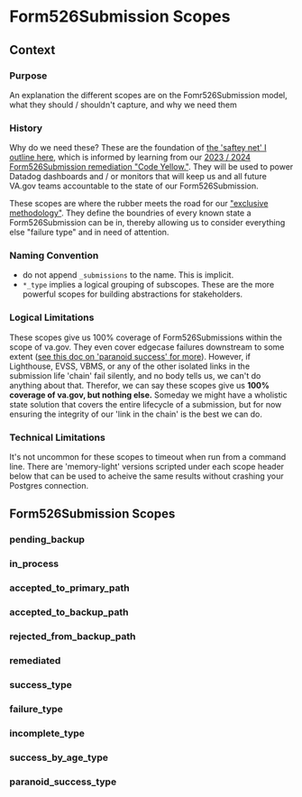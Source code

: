 # Form526Submission Scopes

## Context
### Purpose
An explanation the different scopes are on the Fomr526Submission model, what they should / shouldn't capture, and why we need them

### History

Why do we need these? These are the foundation of [the 'saftey net' I outline here]([url](https://github.com/department-of-veterans-affairs/va.gov-team/blob/master/products/disability/526ez/engineering_research/untouched_submission_audit/526_state_repair_tdd.md)), which is informed by learning from our [2023 / 2024 Form526Submission remediation "Code Yellow."]([url](https://github.com/department-of-veterans-affairs/va.gov-team/blob/master/products/disability/526ez/engineering_research/526_failure_batching_and_triage_handoff.md)). They will be used to power Datadog dashboards and / or monitors that will keep us and all future VA.gov teams accountable to the state of our Form526Submission.

These scopes are where the rubber meets the road for our ["exclusive methodology"]([url](https://github.com/department-of-veterans-affairs/va.gov-team/blob/master/products/disability/526ez/engineering_research/untouched_submission_audit/526_state_repair_tdd.md#note-on-exclusive-methodology)). They define the boundries of every known state a Form526Submission can be in, thereby allowing us to consider everything else "failure type" and in need of attention.

### Naming Convention
- do not append `_submissions` to the name. This is implicit.
- `*_type` implies a logical grouping of subscopes. These are the more powerful scopes for building abstractions for stakeholders.

### Logical Limitations
These scopes give us 100% coverage of Form526Submissions within the scope of va.gov. They even cover edgecase failures downstream to some extent ([see this doc on 'paranoid success' for more]([url](https://github.com/department-of-veterans-affairs/va.gov-team/blob/master/products/disability/526ez/engineering_research/paranoid_success_submissions.md))).  However, if Lighthouse, EVSS, VBMS, or any of the other isolated links in the submission life 'chain' fail silently, and no body tells us, we can't do anything about that. Therefor, we can say these scopes give us **100% coverage of va.gov, but nothing else.** Someday we might have a wholistic state solution that covers the entire lifecycle of a submission, but for now ensuring the integrity of our 'link in the chain' is the best we can do.

### Technical Limitations
It's not uncommon for these scopes to timeout when run from a command line. There are 'memory-light' versions scripted under each scope header below that can be used to acheive the same results without crashing your Postgres connection.

## Form526Submission Scopes

### pending_backup
### in_process
### accepted_to_primary_path
### accepted_to_backup_path
### rejected_from_backup_path
### remediated
### success_type
### failure_type
### incomplete_type
### success_by_age_type
### paranoid_success_type

